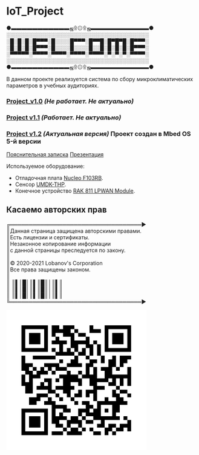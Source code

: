 # IoT_Project

●▬▬▬▬▬▬▬▬▬▬▬ஜ۩۞۩ஜ▬▬▬▬▬▬▬▬▬▬▬●<br/>
░░░░░░░░░░░░░░░░░░░░░░░░░░░░░░░░░░░░░░<br/>
░█░█░█░█▀▀▀░█░░░░█▀▀▀░█▀▀█░█▀█▀█░█▀▀▀░<br/>
░█░█░█░█▀▀▀░█░░░░█░░░░█░░█░█░█░█░█▀▀▀░<br/>
░▀▀▀▀▀░▀▀▀▀░▀▀▀▀░▀▀▀▀░▀▀▀▀░▀░▀░▀░▀▀▀▀░<br/>
░░░░░░░░░░░░░░░░░░░░░░░░░░░░░░░░░░░░░░<br/>
●▬▬▬▬▬▬▬▬▬▬▬ஜ۩۞۩ஜ▬▬▬▬▬▬▬▬▬▬▬●<br/>

В данном проекте реализуется система по сбору микроклиматических параметров в учебных аудиториях.

### [Project_v1.0](https://github.com/SkripaHella/IoT_Project/tree/main/project_v1.0) *(Не работает. Не актуально)*
### [Project v1.1](https://github.com/SkripaHella/IoT_Project/tree/main/project%20v1.1) *(Работает. Не актуально)*
### [Project v1.2](https://github.com/SkripaHella/IoT_Project/tree/main/project%20v1.2) *(Актуальная версия)* Проект создан в Mbed OS 5-й версии

[Пояснительная записка](https://github.com/SkripaHella/IoT_Project/blob/main/Samsung_IoT_29_06_2022.pdf)
[Презентация](https://github.com/SkripaHella/IoT_Project/blob/main/Samsung_IoT_29_06_2022.pdf)

Используемое оборудование:
- Отладочная плата [Nucleo F103RB](https://www.st.com/content/st_com/en/products/evaluation-tools/product-evaluation-tools/mcu-mpu-eval-tools/stm32-mcu-mpu-eval-tools/stm32-nucleo-boards/nucleo-f103rb.html).
- Сенсор [UMDK-THP](https://www.unwireddevices.com/docs/umdk/umdk-thp/).
- Конечное устройство [RAK 811 LPWAN Module](https://store.rakwireless.com/products/rak811-lpwan-module).

## Касаемо авторских прав

╔═══════════════════════════════════►<br/>
║Данная страница защищена авторскими правами.<br/>
║Есть лицензии и сертификаты.<br/>
║Незаконное копирование информации<br/>
║с данной страницы преследуется по закону.<br/>
║<br/>
║© 2020-2021 Lobanov's Corporation<br/>
║Все права защищены законом.<br/>
║<br/>
║ ║▌│█│║▌║█║│║▌║<br/>
║ ║▌│█│║▌║█║│║▌║<br/>
║ ║▌│█│║▌║█║│║▌║<br/>
╚═══════════════════════════════════►<br/>

![QR-код на репозиторий](https://github.com/SkripaHella/IoT_Project/blob/main/qr-code.gif "QR-код на репозиторий")
